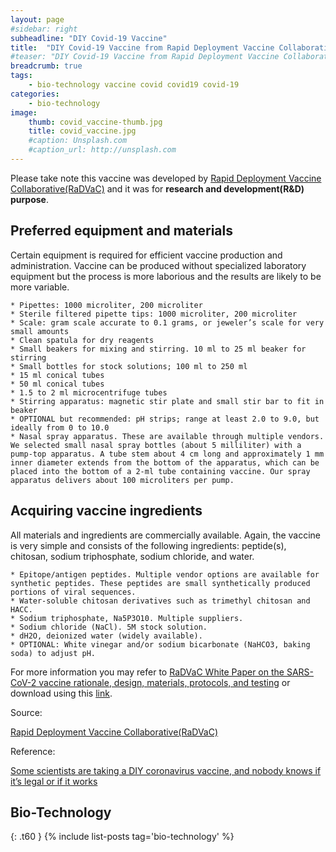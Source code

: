 ```yaml
---
layout: page
#sidebar: right
subheadline: "DIY Covid-19 Vaccine"
title:  "DIY Covid-19 Vaccine from Rapid Deployment Vaccine Collaborative(RaDVaC)"
#teaser: "DIY Covid-19 Vaccine from Rapid Deployment Vaccine Collaborative(RaDVaC)"
breadcrumb: true
tags:
    - bio-technology vaccine covid covid19 covid-19
categories:
    - bio-technology
image:
    thumb: covid_vaccine-thumb.jpg
    title: covid_vaccine.jpg
    #caption: Unsplash.com
    #caption_url: http://unsplash.com
---
```


Please take note this vaccine was developed by [Rapid Deployment Vaccine Collaborative(RaDVaC)](https://radvac.org/) and it was for **research and development(R&D) purpose**.  


## Preferred equipment and materials

Certain equipment is required for efficient vaccine production and administration. Vaccine can be produced without specialized laboratory equipment but the process is more laborious and the results are likely to be more variable.


    * Pipettes: 1000 microliter, 200 microliter
    * Sterile filtered pipette tips: 1000 microliter, 200 microliter
    * Scale: gram scale accurate to 0.1 grams, or jeweler’s scale for very small amounts
    * Clean spatula for dry reagents
    * Small beakers for mixing and stirring. 10 ml to 25 ml beaker for stirring
    * Small bottles for stock solutions; 100 ml to 250 ml
    * 15 ml conical tubes
    * 50 ml conical tubes
    * 1.5 to 2 ml microcentrifuge tubes
    * Stirring apparatus: magnetic stir plate and small stir bar to fit in beaker
    * OPTIONAL but recommended: pH strips; range at least 2.0 to 9.0, but ideally from 0 to 10.0
    * Nasal spray apparatus. These are available through multiple vendors. We selected small nasal spray bottles (about 5 milliliter) with a pump-top apparatus. A tube stem about 4 cm long and approximately 1 mm inner diameter extends from the bottom of the apparatus, which can be placed into the bottom of a 2-ml tube containing vaccine. Our spray apparatus delivers about 100 microliters per pump.



## Acquiring vaccine ingredients

All materials and ingredients are commercially available. Again, the vaccine is very simple and consists of the following ingredients: peptide(s), chitosan, sodium triphosphate, sodium chloride, and water.


    * Epitope/antigen peptides. Multiple vendor options are available for synthetic peptides. These peptides are small synthetically produced portions of viral sequences.
    * Water-soluble chitosan derivatives such as trimethyl chitosan and HACC.
    * Sodium triphosphate, Na5P3O10. Multiple suppliers.
    * Sodium chloride (NaCl). 5M stock solution.
    * dH2O, deionized water (widely available).
    * OPTIONAL: White vinegar and/or sodium bicarbonate (NaHCO3, baking soda) to adjust pH.

For more information you may refer to [RaDVaC White Paper on the SARS-CoV-2 vaccine rationale, design, materials, protocols, and testing](https://radvac.org/white-paper/) or download using this [link](https://github.com/dragon28/dragon28.github.io/raw/gh-pages/pdf/White-Paper-SARS-CoV-2-vaccine-ver-4-1-2.pdf).

Source:

[Rapid Deployment Vaccine Collaborative(RaDVaC)](https://radvac.org/vaccine/)


Reference:

[Some scientists are taking a DIY coronavirus vaccine, and nobody knows if it’s legal or if it works](https://www.technologyreview.com/2020/07/29/1005720/george-church-diy-coronavirus-vaccine/)


## Bio-Technology
{: .t60 }
{% include list-posts tag='bio-technology' %}
